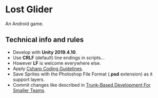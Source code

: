# Lost Glider
An Android game.

## Technical info and rules
- Develop with **Unity 2019.4.10**.
- Use **CRLF** (default) line endings in scripts...
- However **LF** is welcome everywhere else.
- Apply [Csharp Coding Guidelines](https://wiki.unity3d.com/index.php/Csharp_Coding_Guidelines).
- Save Sprites with the Photoshop File Format (**.psd** extension) as it support layers.
- Commit changes like described in [Trunk-Based Development For Smaller Teams](https://trunkbaseddevelopment.com/#trunk-based-development-for-smaller-teams).
